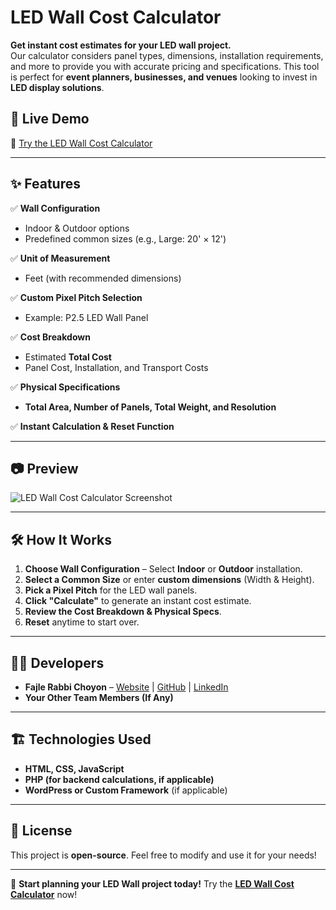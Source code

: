 # LED Wall Cost Calculator

**Get instant cost estimates for your LED wall project.**  
Our calculator considers panel types, dimensions, installation requirements, and more to provide you with accurate pricing and specifications. This tool is perfect for **event planners, businesses, and venues** looking to invest in **LED display solutions**.

## 🚀 Live Demo  
🔗 [Try the LED Wall Cost Calculator](https://ledvideowallhub.com/)  

---

## ✨ Features  

✅ **Wall Configuration**  
   - Indoor & Outdoor options  
   - Predefined common sizes (e.g., Large: 20' × 12')  

✅ **Unit of Measurement**  
   - Feet (with recommended dimensions)  

✅ **Custom Pixel Pitch Selection**  
   - Example: P2.5 LED Wall Panel  

✅ **Cost Breakdown**  
   - Estimated **Total Cost**  
   - Panel Cost, Installation, and Transport Costs  

✅ **Physical Specifications**  
   - **Total Area, Number of Panels, Total Weight, and Resolution**  

✅ **Instant Calculation & Reset Function**  

---

## 📷 Preview  
![LED Wall Cost Calculator Screenshot](URL_TO_SCREENSHOT)

---

## 🛠️ How It Works  

1. **Choose Wall Configuration** – Select **Indoor** or **Outdoor** installation.  
2. **Select a Common Size** or enter **custom dimensions** (Width & Height).  
3. **Pick a Pixel Pitch** for the LED wall panels.  
4. **Click "Calculate"** to generate an instant cost estimate.  
5. **Review the Cost Breakdown & Physical Specs**.  
6. **Reset** anytime to start over.  

---

## 👨‍💻 Developers  

- **Fajle Rabbi Choyon** – [Website](https://fajlerabbichoyon.com) | [GitHub](https://github.com/fajlerabbichoyon) | [LinkedIn](https://linkedin.com/in/fajlerabbichoyon)  
- **Your Other Team Members (If Any)**  

---

## 🏗️ Technologies Used  

- **HTML, CSS, JavaScript**  
- **PHP (for backend calculations, if applicable)**  
- **WordPress or Custom Framework** (if applicable)  

---

## 📜 License  
This project is **open-source**. Feel free to modify and use it for your needs!  

---

🚀 **Start planning your LED Wall project today!** Try the **[LED Wall Cost Calculator](https://ledvideowallhub.com/)** now!  
